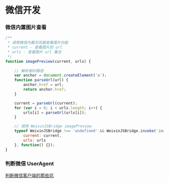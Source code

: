 # 微信开发
### 微信内置图片查看
```js
/**
 * 调用微信内置浏览器查看图片功能
 * current - 查看图片的 url
 * urls - 查看图片 url 集合
 */
function imagePreview(current, urls) {
    
    // 解析相对路径
    var anchor = document.createElement('a');
    function parseUrl(url) {
        anchor.href = url;
        return anchor.href;
    }

    current = parseUrl(current);
    for (var i = 0; i < urls.length; i++) {
        urls[i] = parseUrl(urls[i]);
    }

    // 调用 WeixinJSBridge imagePreview
    typeof WeixinJSBridge !== 'undefined' && WeixinJSBridge.invoke('imagePreview', {
        current: current,
        urls: urls
    }, function() {});
}
```

### 判断微信 UserAgent
[判断微信客户端的那些坑](http://loo2k.com/blog/detecting-wechat-client/)